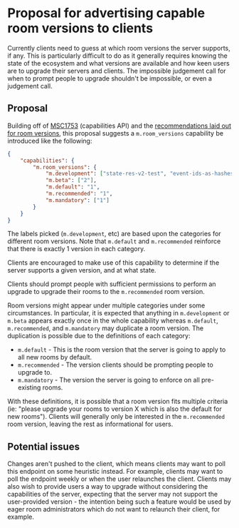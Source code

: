 # Proposal for advertising capable room versions to clients

Currently clients need to guess at which room versions the server supports, if any. This is particularly
difficult to do as it generally requires knowing the state of the ecosystem and what versions are
available and how keen users are to upgrade their servers and clients. The impossible judgement call
for when to prompt people to upgrade shouldn't be impossible, or even a judgement call.


## Proposal

Building off of [MSC1753](https://github.com/matrix-org/matrix-doc/pull/1753) (capabilities API) and
the [recommendations laid out for room versions](https://github.com/matrix-org/matrix-doc/pull/1773/files#diff-1436075794bb304492ca6953a6692cd0R463),
this proposal suggests a `m.room_versions` capability be introduced like the following:

```json
{
    "capabilities": {
        "m.room_versions": {
            "m.development": ["state-res-v2-test", "event-ids-as-hashes-test", "3"],
            "m.beta": ["2"],
            "m.default": "1",
            "m.recommended": "1",
            "m.mandatory": ["1"]
        }
    }
}
```

The labels picked (`m.development`, etc) are based upon the categories for different room versions.
Note that `m.default` and `m.recommended` reinforce that there is exactly 1 version in each category.

Clients are encouraged to make use of this capability to determine if the server supports a given
version, and at what state.

Clients should prompt people with sufficient permissions to perform an upgrade to upgrade their rooms
to the `m.recommended` room version.

Room versions might appear under multiple categories under some circumstances. In particular, it is
expected that anything in `m.development` or `m.beta` appears exactly once in the whole capability
whereas `m.default`, `m.recommended`, and `m.mandatory` may duplicate a room version. The duplication
is possible due to the definitions of each category:

* `m.default` - This is the room version that the server is going to apply to all new rooms by default.
* `m.recommended` - The version clients should be prompting people to upgrade to.
* `m.mandatory` - The version the server is going to enforce on all pre-existing rooms.

With these definitions, it is possible that a room version fits multiple criteria (ie: "please upgrade
your rooms to version X which is also the default for new rooms"). Clients will generally only be
interested in the `m.recommended` room version, leaving the rest as informational for users.


## Potential issues

Changes aren't pushed to the client, which means clients may want to poll this endpoint on some
heuristic instead. For example, clients may want to poll the endpoint weekly or when the user relaunches
the client. Clients may also wish to provide users a way to upgrade without considering the capabilities
of the server, expecting that the server may not support the user-provided version - the intention
being such a feature would be used by eager room administrators which do not want to relaunch their
client, for example.
